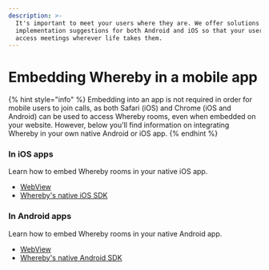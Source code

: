 ```yaml
---
description: >-
  It's important to meet your users where they are. We offer solutions and
  implementation suggestions for both Android and iOS so that your users can
  access meetings wherever life takes them.
---
```


# Embedding Whereby in a mobile app

{% hint style="info" %}
Embedding into an app is not required in order for mobile users to join calls, as both Safari (iOS) and Chrome (iOS and Android) can be used to access Whereby rooms, even when embedded on your website. However, below you'll find information on integrating Whereby in your own native Android or iOS app.
{% endhint %}

### In iOS apps

Learn how to embed Whereby rooms in your native iOS app.&#x20;

* [WebView](in-ios-apps/)
* [Whereby's native iOS SDK](in-ios-apps/using-wherebys-native-sdk.md)

### In Android apps

Learn how to embed Whereby rooms in your native Android app.

* [WebView](in-android-apps/)
* [Whereby's native Android SDK](in-android-apps/using-wherebys-native-sdk.md)



